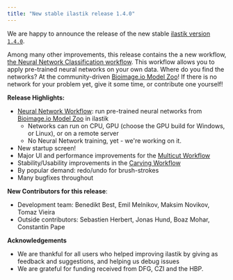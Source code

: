 ```yaml
---
title: "New stable ilastik release 1.4.0"
---
```


We are happy to announce the release of the new stable [ilastik version `1.4.0`]({{site.baseurl}}/download.html#stable).

Among many other improvements, this release contains the a new workflow, [the Neural Network Classification workflow]({{site.baseurl}}/documentation/nn/nn.html). This workflow allows you to apply pre-trained neural networks on your own data. Where do you find the networks? At the community-driven [Bioimage.io Model Zoo](https://bioimage.io)! If there is no network for your problem yet, give it some time, or contribute one yourself!

**Release Highlights:**
  * [Neural Network Workflow]({{site.baseurl}}/documentation/nn/nn.html): run pre-trained neural networks from [Bioimage.io Model Zoo](https://bioimage.io) in ilastik
    * Networks can run on CPU, GPU (choose the GPU build for Windows, or Linux), or on a remote server
    * No Neural Network training, yet - we're working on it.
  * New startup screen!
  * Major UI and performance improvements for the [Multicut Workflow]({{site.baseurl}}/documentation/multicut/multicut.html)
  * Stability/Usability improvements in the [Carving Workflow]({{site.baseurl}}/documentation/carving/carving.html)
  * By popular demand: redo/undo for brush-strokes
  * Many bugfixes throughout

**New Contributors for this release**:
  * Development team: Benedikt Best, Emil Melnikov, Maksim Novikov, Tomaz Vieira
  * Outside contributors: Sebastien Herbert, Jonas Hund, Boaz Mohar, Constantin Pape

**Acknowledgements**
 * We are thankful for all users who helped improving ilastik by giving as feedback and suggestions, and helping us debug issues
 * We are grateful for funding received from DFG, CZI and the HBP.
